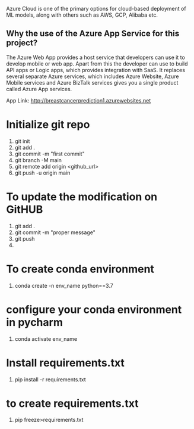 Azure Cloud is one of the primary options for cloud-based deployment of ML models, along with others such as AWS, GCP, Alibaba etc.

## Why the use of the Azure App Service for this project?

The Azure Web App provides a host service that developers can use it to develop mobile or web app. Apart from this the developer can use to build API apps or Logic apps, which provides integration with SaaS. It replaces several separate Azure services, which includes Azure Website, Azure Mobile services and Azure BizTalk services gives you a single product called Azure App services.

App Link: http://breastcancerprediction1.azurewebsites.net

# Initialize git repo
1. git init
2. git add .
3. git commit -m "first commit"
4. git branch -M main
5. git remote add origin <github_url>
6. git push -u origin main

# To update the modification on GitHUB

1. git add .
2. git commit -m "proper message"
3. git push 
4. 
# To create conda environment
 
 1. conda create -n env_name python==3.7
 
# configure your conda environment in pycharm
 
1. conda activate env_name

# Install requirements.txt

1. pip install -r requirements.txt

# to create requirements.txt

1. pip freeze>requirements.txt

